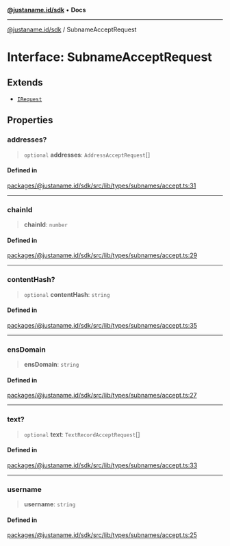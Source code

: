 [**@justaname.id/sdk**](../README.md) • **Docs**

***

[@justaname.id/sdk](../globals.md) / SubnameAcceptRequest

# Interface: SubnameAcceptRequest

## Extends

- [`IRequest`](IRequest.md)

## Properties

### addresses?

> `optional` **addresses**: `AddressAcceptRequest`[]

#### Defined in

[packages/@justaname.id/sdk/src/lib/types/subnames/accept.ts:31](https://github.com/JustaName-id/JustaName-sdk/blob/577c5c787ef18bf8ddf8b997f021738a0e8ca336/packages/@justaname.id/sdk/src/lib/types/subnames/accept.ts#L31)

***

### chainId

> **chainId**: `number`

#### Defined in

[packages/@justaname.id/sdk/src/lib/types/subnames/accept.ts:29](https://github.com/JustaName-id/JustaName-sdk/blob/577c5c787ef18bf8ddf8b997f021738a0e8ca336/packages/@justaname.id/sdk/src/lib/types/subnames/accept.ts#L29)

***

### contentHash?

> `optional` **contentHash**: `string`

#### Defined in

[packages/@justaname.id/sdk/src/lib/types/subnames/accept.ts:35](https://github.com/JustaName-id/JustaName-sdk/blob/577c5c787ef18bf8ddf8b997f021738a0e8ca336/packages/@justaname.id/sdk/src/lib/types/subnames/accept.ts#L35)

***

### ensDomain

> **ensDomain**: `string`

#### Defined in

[packages/@justaname.id/sdk/src/lib/types/subnames/accept.ts:27](https://github.com/JustaName-id/JustaName-sdk/blob/577c5c787ef18bf8ddf8b997f021738a0e8ca336/packages/@justaname.id/sdk/src/lib/types/subnames/accept.ts#L27)

***

### text?

> `optional` **text**: `TextRecordAcceptRequest`[]

#### Defined in

[packages/@justaname.id/sdk/src/lib/types/subnames/accept.ts:33](https://github.com/JustaName-id/JustaName-sdk/blob/577c5c787ef18bf8ddf8b997f021738a0e8ca336/packages/@justaname.id/sdk/src/lib/types/subnames/accept.ts#L33)

***

### username

> **username**: `string`

#### Defined in

[packages/@justaname.id/sdk/src/lib/types/subnames/accept.ts:25](https://github.com/JustaName-id/JustaName-sdk/blob/577c5c787ef18bf8ddf8b997f021738a0e8ca336/packages/@justaname.id/sdk/src/lib/types/subnames/accept.ts#L25)
